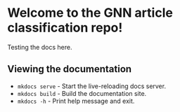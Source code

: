 # Welcome to the GNN article classification repo!
Testing the docs here.

## Viewing the documentation
* `mkdocs serve` - Start the live-reloading docs server.
* `mkdocs build` - Build the documentation site.
* `mkdocs -h` - Print help message and exit.